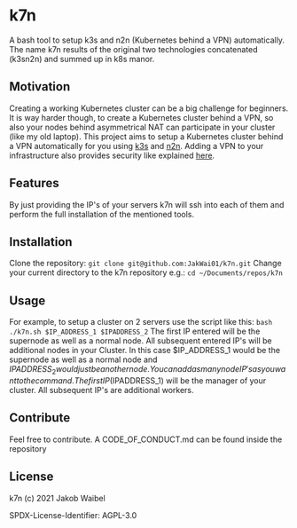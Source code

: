 # k7n
A bash tool to setup k3s and n2n (Kubernetes behind a VPN) automatically. The name k7n results of the original two technologies concatenated (k3sn2n) and summed up in k8s manor.

## Motivation
Creating a working Kubernetes cluster can be a big challenge for beginners. It is way harder though, to create a Kubernetes cluster behind a VPN, so also your nodes behind asymmetrical NAT can participate in your cluster (like my old laptop). This project aims to setup a Kubernetes cluster behind a VPN automatically for you using [k3s](https://github.com/k3s-io/k3s) and [n2n](https://github.com/ntop/n2n). Adding a VPN to your infrastructure also provides security like explained [here](https://www.intruder.io/blog/how-to-secure-the-kubernetes-api-behind-a-vpn).

## Features
By just providing the IP's of your servers k7n will ssh into each of them and perform the full installation of the mentioned tools.

## Installation
Clone the repository:
```git clone git@github.com:JakWai01/k7n.git```
Change your current directory to the k7n repository e.g.:
```cd ~/Documents/repos/k7n```

## Usage
For example, to setup a cluster on 2 servers use the script like this: 
```bash ./k7n.sh $IP_ADDRESS_1 $IPADDRESS_2```
The first IP entered will be the supernode as well as a normal node. All subsequent entered IP's will be additional nodes in your Cluster.
In this case $IP_ADDRESS_1 would be the supernode as well as a normal node and $IPADDRESS_2 would just be another node.
You can add as many node IP's as you want to the command. The first IP ($IPADDRESS_1) will be the manager of your cluster.
All subsequent IP's are additional workers.

## Contribute
Feel free to contribute. A CODE_OF_CONDUCT.md can be found inside the repository

## License

k7n (c) 2021 Jakob Waibel

SPDX-License-Identifier: AGPL-3.0
